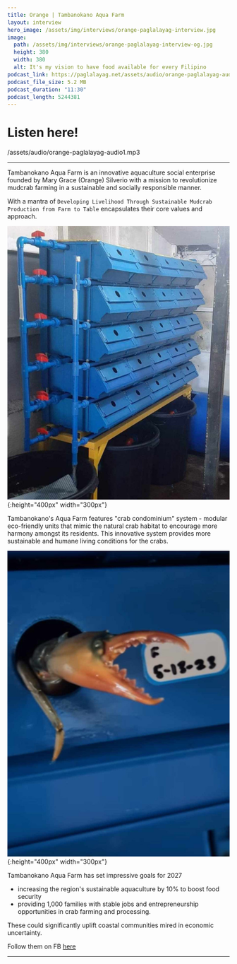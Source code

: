 ```yaml
---
title: Orange | Tambanokano Aqua Farm
layout: interview
hero_image: /assets/img/interviews/orange-paglalayag-interview.jpg
image: 
  path: /assets/img/interviews/orange-paglalayag-interview-og.jpg
  height: 380
  width: 380
  alt: It's my vision to have food available for every Filipino
podcast_link: https://paglalayag.net/assets/audio/orange-paglalayag-audio1.mp3
podcast_file_size: 5.2 MB
podcast_duration: "11:30"
podcast_length: 5244381
---
```

# Listen here!

/assets/audio/orange-paglalayag-audio1.mp3

-----------------

Tambanokano Aqua Farm is an innovative aquaculture social enterprise founded by Mary Grace (Orange) Silverio with a mission to revolutionize mudcrab farming in a sustainable and socially responsible manner. 

With a mantra of `Developing Livelihood Through Sustainable Mudcrab Production from Farm to Table` encapsulates their core values and approach. 

![Tambanokano Crab Condo](/assets/img/interviews/Orange-crab-condo.jpg){:height="400px" width="300px"}

Tambanokano's Aqua Farm features "crab condominium" system - modular eco-friendly units that mimic the natural crab habitat to encourage more harmony amongst its residents. This innovative system provides more sustainable and humane living conditions for the crabs.

![Tambankano crab](/assets/img/interviews/Orange-crab.jpg){:height="400px" width="300px"}

Tambanokano Aqua Farm has set impressive goals for 2027 
 - increasing the region's sustainable aquaculture by 10% to boost food security
 - providing 1,000 families with stable jobs and entrepreneurship opportunities in crab farming and processing. 

These could significantly uplift coastal communities mired in economic uncertainty.

Follow them on FB [here](https://www.facebook.com/tambanokano)

-----------------
